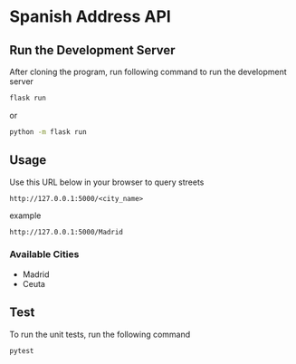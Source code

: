 # Spanish Address API

## Run the Development Server

After cloning the program, run following command to run the development server

```bash
flask run
```

or

```bash
python -m flask run
```

## Usage

Use this URL below in your browser to query streets

```
http://127.0.0.1:5000/<city_name>

```

example 

```
http://127.0.0.1:5000/Madrid

```

### Available Cities

- Madrid
- Ceuta

## Test
To run the unit tests, run the following command

```
pytest
```
